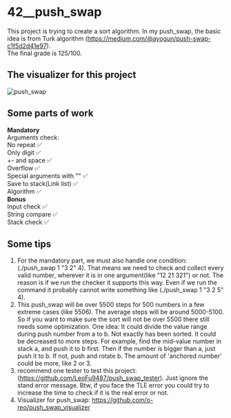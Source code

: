 # 42__push_swap
This project is trying to create a sort algorithm. In my push_swap, the basic idea is from Turk algorithm (https://medium.com/@ayogun/push-swap-c1f5d2d41e97).   
The final grade is 125/100.

## **The visualizer for this project**   
![push_swap](https://github.com/irwenjust/42__push_swap/issues/1#issue-2431524736)    
   
## **Some parts of work**  
**Mandatory**   
Arguments check:  
No repeat                      ✅   
Only digit                     ✅   
+- and space                   ✅   
Overflow                       ✅   
Special arguments with ""      ✅   
Save to stack(Link list)       ✅   
Algorithm                      ✅   
**Bonus**   
Input check                    ✅   
String compare                 ✅   
Stack check                    ✅   

## **Some tips**  
1. For the mandatory part, we must also handle one condition: (./push_swap 1 "3 2" 4). That means we need to check and collect every valid number, wherever it is in one argument(like "12 21 321") or not. The reason is if we run the checker it supports this way. Even if we run the command it probably cannot write something like (./push_swap 1 "3 2 5" 4).
2. This push_swap will be over 5500 steps for 500 numbers in a few extreme cases (like 5506). The average steps will be around 5000-5100. So if you want to make sure the sort will not be over 5500 there still needs some optimization. One idea: It could divide the value range during push number from a to b. Not exactly has been sorted. It  could be decreased to more steps. For example, find the mid-value number in stack a, and push it to b first. Then if the number is bigger than a, just push it to b. If not, push and rotate b. The amount of 'anchored number' could be more, like 2 or 3.   
3. recommend one tester to test this project: (https://github.com/LeoFu9487/push_swap_tester). Just ignore the stand error message. Btw, if you face the TLE error you could try to increase the time to check if it is the real error or not.
4. Visualizer for push_swap: https://github.com/o-reo/push_swap_visualizer
